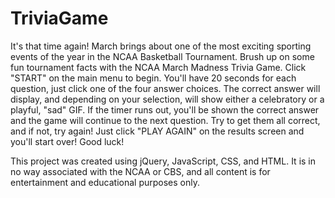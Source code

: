 # TriviaGame

It's that time again! March brings about one of the most exciting sporting events of the year in the NCAA Basketball Tournament. Brush up on some fun tournament facts with the NCAA March Madness Trivia Game. Click "START" on the main menu to begin. You'll have 20 seconds for each question, just click one of the four answer choices. The correct answer will display, and depending on your selection, will show either a celebratory or a playful, "sad" GIF. If the timer runs out, you'll be shown the correct answer and the game will continue to the next question. Try to get them all correct, and if not, try again! Just click "PLAY AGAIN" on the results screen and you'll start over! Good luck!

This project was created using jQuery, JavaScript, CSS, and HTML. It is in no way associated with the NCAA or CBS, and all content is for entertainment and educational purposes only.
